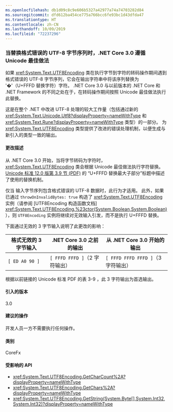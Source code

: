 ```yaml
---
ms.openlocfilehash: db1d09c8c9e606b5327a42977a74a74703282d84
ms.sourcegitcommit: dfd612ba454ce775a766bcc6fe93bc1d43dfda47
ms.translationtype: HT
ms.contentlocale: zh-CN
ms.lasthandoff: 10/09/2019
ms.locfileid: "72237296"
---
```

### <a name="net-core-30-follows-unicode-best-practices-when-replacing-ill-formed-utf-8-byte-sequences"></a>当替换格式错误的 UTF-8 字节序列时，.NET Core 3.0 遵循 Unicode 最佳做法

如果 <xref:System.Text.UTF8Encoding> 类在执行字节到字符的转码操作期间遇到格式错误的 UTF-8 字节序列，它会在输出字符串中将该序列替换为 '�'（U+FFFD 替换字符）字符。 .NET Core 3.0 与以前版本的 .NET Core 和 .NET Framework 的不同之处在于，在转码操作期间按照 Unicode 最佳做法执行此替换。

这是在整个 .NET 中改进 UTF-8 处理的较大工作量（包括通过新的 <xref:System.Text.Unicode.Utf8?displayProperty=nameWithType> 和 <xref:System.Text.Rune?displayProperty=nameWithType> 类型）的一部分。 为 <xref:System.Text.UTF8Encoding> 类型提供了改进的错误处理机制，以便生成与新引入的类型一致的输出。

#### <a name="change-description"></a>更改描述

从 .NET Core 3.0 开始，当将字节转码为字符时，<xref:System.Text.UTF8Encoding> 类会根据 Unicode 最佳做法执行字符替换。 [Unicode 标准 12.0 版第 3.9 节 (PDF)](https://www.unicode.org/versions/Unicode12.0.0/ch03.pdf) 的  “U+FFFD 替换最大子部分”标题中描述了使用的替换机制。

仅当  输入字节序列包含格式错误的 UTF-8 数据时，此行为才适用。 此外，如果已通过 `throwOnInvalidBytes: true` 构造了 <xref:System.Text.UTF8Encoding> 实例（请参阅 [UTF8Encoding 构造函数文档] <xref:System.Text.UTF8Encoding.%23ctor(System.Boolean,System.Boolean)>），则 `UTF8Encoding` 实例将继续对无效输入引发，而不是执行 U+FFFD 替换。

下面通过无效的 3 字节输入说明了此更改的影响：

|格式无效的 3 字节输入|.NET Core 3.0 之前的输出|从 .NET Core 3.0 开始的输出|
|---|---|---|
| `[ ED A0 90 ]` | `[ FFFD FFFD ]`（2 字符输出）| `[ FFFD FFFD FFFD ]`（3 字符输出）|

根据以前链接的 Unicode 标准 PDF 的表 3-9  ，此 3 字符输出为首选输出。

#### <a name="version-introduced"></a>引入的版本

3.0

#### <a name="recommended-action"></a>建议的操作

开发人员一方不需要执行任何操作。

#### <a name="category"></a>类别

CoreFx

#### <a name="affected-apis"></a>受影响的 API

- <xref:System.Text.UTF8Encoding.GetCharCount%2A?displayProperty=nameWithType>
- <xref:System.Text.UTF8Encoding.GetChars%2A?displayProperty=nameWithType>
- <xref:System.Text.UTF8Encoding.GetString(System.Byte[],System.Int32,System.Int32)?displayProperty=nameWithType>

<!--

### Affected APIs

- `Overload:System.Text.UTF8Encoding.GetCharCount`
- `Overload:System.Text.UTF8Encoding.GetChars`
- `M:System.Text.UTF8Encoding.GetString(System.Byte[],System.Int32,System.Int32)`

-->
